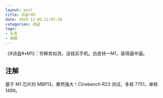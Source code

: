 ```yaml
---
layout: post
title: 诗盗•M1
date: 2020-12-06 22:07:36
categories: 诗盗
tags:
- 五言
- 挨踢
---
```

《#诗盗#•M1》：穷稣贫如洗，没钱买手机。白皮袄一M1，装得逼中逼。

## 注解

基于 M1 芯片的 MBP13，果然强大！Cinebench R23 测试，多核 7751，单核 1499。
